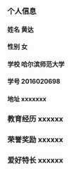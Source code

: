 ### 个人信息
#### 姓名 黄达
#### 性别 女
#### 学校 哈尔滨师范大学
#### 学号 2016020698
#### 地址 xxxxxxx
### 教育经历 xxxxxx
### 荣誉奖励 xxxxxx
### 爱好特长 xxxxxx
